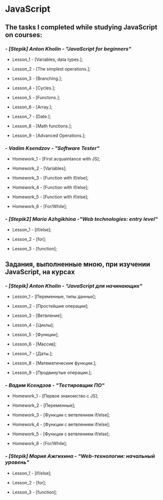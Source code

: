 # JavaScript
## **The tasks I completed while studying JavaScript on courses:**
### - ***[Stepik] Anton Kholin - "JavaScript for beginners"***

   - Lesson_1 - [Variables, data types.];
   
   - Lesson_2 - [The simplest operations.];
   
   - Lesson_3 - [Branching.];
   
   - Lesson_4 - [Сycles.];
   
   - Lesson_5 - [Functons.];
   
   - Lesson_6 - [Array.];
   
   - Lesson_7 - [Date.];
   
   - Lesson_8 - [Math functions.];

   - Lesson_9 - [Advanced Operations.]; 
   
### - ***Vadim Ksendzov - "Software Tester"***

   - Homework_1 - [First acquaintance with JS];
   
   - Homework_2 - [Variables];
   
   - Homework_3 - [Function with if/else];
    
   - Homework_4 - [Function with if/else];

   - Homework_5 - [Function with if/else];
   
   - Homework_6 - [For/While];
   
   
### - ***[Stepik2] Maria Azhgikhina -"Web technologies: entry level"***

   - Lesson_1 - [if/else];
   
   - Lesson_2 - [for];
   
   - Lesson_3 - [function];

## **Задания, выполненные мною, при изучении JavaScript, на курсах**
### - ***[Stepik] Anton Kholin - "JavaScript для начинающих"***

   - Lesson_1 - [Переменные, типы данных];
   
   - Lesson_2 - [Простейшие операции];
   
   - Lesson_3 - [Ветвление];
   
   - Lesson_4 - [Циклы];
   
   - Lesson_5 - [Функции];
   
   - Lesson_6 - [Массив];
   
   - Lesson_7 - [Даты.];
   
   - Lesson_8 - [Математические функции.];

   - Lesson_9 - [Продвинутые операции.]; 
   
### - ***Вадим Ксендзов - "Тестировщик ПО"***

   - Homework_1 - [Первое знакомство с JS];
    
   - Homework_2 - [Переменные];
   
   - Homework_3 - [Функции с ветвлением if/else];
    
   - Homework_4 - [Функции с ветвлением if/else];
    
   - Homework_5 - [Функции с ветвлением if/else];
     
   - Homework_6 - [For/While];
    
### - ***[Stepik] Мария Ажгихина - "Web-технологии: начальный уровень"***

   - Lesson_1 - [if/else];
   
   - Lesson_2 - [for];
   
   - Lesson_3 - [function];
